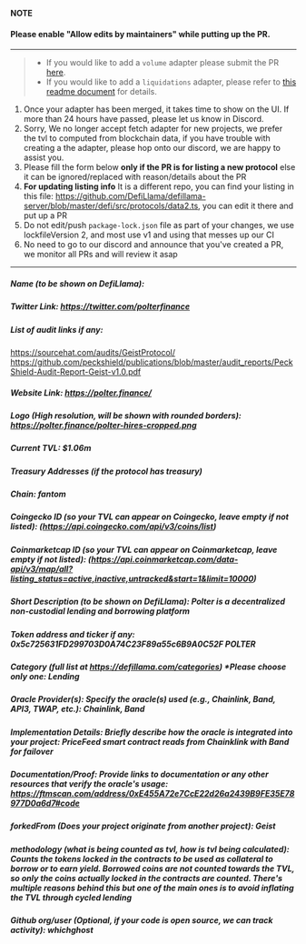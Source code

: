 **NOTE**

#### Please enable "Allow edits by maintainers" while putting up the PR.

---

> - If you would like to add a `volume` adapter please submit the PR [here](https://github.com/DefiLlama/adapters).
> - If you would like to add a `liquidations` adapter, please refer to [this readme document](https://github.com/DefiLlama/DefiLlama-Adapters/tree/main/liquidations) for details.

1. Once your adapter has been merged, it takes time to show on the UI. If more than 24 hours have passed, please let us know in Discord.
2. Sorry, We no longer accept fetch adapter for new projects, we prefer the tvl to computed from blockchain data, if you have trouble with creating a the adapter, please hop onto our discord, we are happy to assist you.
3. Please fill the form below  **only if the PR is for listing a new protocol** else it can be ignored/replaced with reason/details about the PR
4. **For updating listing info** It is a different repo, you can find your listing in this file: https://github.com/DefiLlama/defillama-server/blob/master/defi/src/protocols/data2.ts, you can  edit it there and put up a PR
5. Do not edit/push `package-lock.json` file as part of your changes, we use lockfileVersion 2, and most use v1 and using that messes up our CI
6. No need to go to our discord and announce that you've created a PR, we monitor all PRs and will review it asap

---
##### Name (to be shown on DefiLlama):


##### Twitter Link: https://twitter.com/polterfinance


##### List of audit links if any: 
https://sourcehat.com/audits/GeistProtocol/
https://github.com/peckshield/publications/blob/master/audit_reports/PeckShield-Audit-Report-Geist-v1.0.pdf

##### Website Link: https://polter.finance/


##### Logo (High resolution, will be shown with rounded borders): https://polter.finance/polter-hires-cropped.png


##### Current TVL: $1.06m


##### Treasury Addresses (if the protocol has treasury)


##### Chain: fantom


##### Coingecko ID (so your TVL can appear on Coingecko, leave empty if not listed): (https://api.coingecko.com/api/v3/coins/list)


##### Coinmarketcap ID (so your TVL can appear on Coinmarketcap, leave empty if not listed): (https://api.coinmarketcap.com/data-api/v3/map/all?listing_status=active,inactive,untracked&start=1&limit=10000)


##### Short Description (to be shown on DefiLlama): Polter is a decentralized non-custodial lending and borrowing platform


##### Token address and ticker if any: 0x5c725631FD299703D0A74C23F89a55c6B9A0C52F POLTER


##### Category (full list at https://defillama.com/categories) *Please choose only one: Lending


##### Oracle Provider(s): Specify the oracle(s) used (e.g., Chainlink, Band, API3, TWAP, etc.): Chainlink, Band
##### Implementation Details: Briefly describe how the oracle is integrated into your project: PriceFeed smart contract reads from Chainklink with Band for failover
##### Documentation/Proof: Provide links to documentation or any other resources that verify the oracle's usage: https://ftmscan.com/address/0xE455A72e7CcE22d26a2439B9FE35E78977D0a6d7#code

##### forkedFrom (Does your project originate from another project): Geist


##### methodology (what is being counted as tvl, how is tvl being calculated): Counts the tokens locked in the contracts to be used as collateral to borrow or to earn yield. Borrowed coins are not counted towards the TVL, so only the coins actually locked in the contracts are counted. There's multiple reasons behind this but one of the main ones is to avoid inflating the TVL through cycled lending


##### Github org/user (Optional, if your code is open source, we can track activity): whichghost
